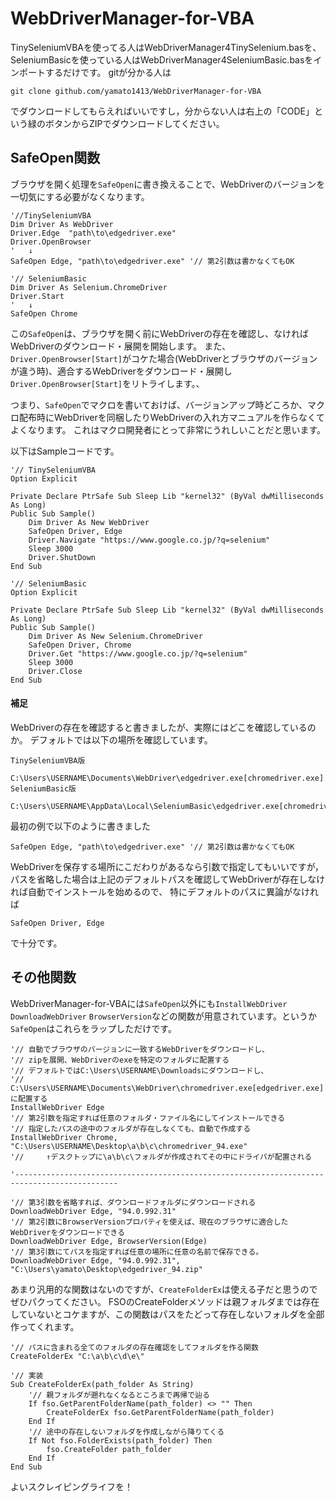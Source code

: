 # WebDriverManager-for-VBA

TinySeleniumVBAを使ってる人はWebDriverManager4TinySelenium.basを、
SeleniumBasicを使っている人はWebDriverManager4SeleniumBasic.basをインポートするだけです。
gitが分かる人は
```
git clone github.com/yamato1413/WebDriverManager-for-VBA
```
でダウンロードしてもらえればいいですし，分からない人は右上の「CODE」という緑のボタンからZIPでダウンロードしてください。

## SafeOpen関数
ブラウザを開く処理を```SafeOpen```に書き換えることで、WebDriverのバージョンを一切気にする必要がなくなります。

```VB
'//TinySeleniumVBA
Dim Driver As WebDriver
Driver.Edge  "path\to\edgedriver.exe"
Driver.OpenBrowser
'   ↓
SafeOpen Edge, "path\to\edgedriver.exe" '// 第2引数は書かなくてもOK
```
```VB
'// SeleniumBasic
Dim Driver As Selenium.ChromeDriver
Driver.Start 
'   ↓
SafeOpen Chrome
```

この```SafeOpen```は、ブラウザを開く前にWebDriverの存在を確認し、なければWebDriverのダウンロード・展開を開始します。
また、```Driver.OpenBrowser[Start]```がコケた場合(WebDriverとブラウザのバージョンが違う時)、適合するWebDriverをダウンロード・展開し```Driver.OpenBrowser[Start]```をリトライします。、

つまり、```SafeOpen```でマクロを書いておけば、バージョンアップ時どころか、マクロ配布時にWebDriverを同梱したりWebDriverの入れ方マニュアルを作らなくてよくなります。
これはマクロ開発者にとって非常にうれしいことだと思います。

以下はSampleコードです。

```VB
'// TinySeleniumVBA
Option Explicit

Private Declare PtrSafe Sub Sleep Lib "kernel32" (ByVal dwMilliseconds As Long)
Public Sub Sample()
    Dim Driver As New WebDriver
    SafeOpen Driver, Edge
    Driver.Navigate "https://www.google.co.jp/?q=selenium"
    Sleep 3000
    Driver.ShutDown
End Sub
```
```VB
'// SeleniumBasic
Option Explicit

Private Declare PtrSafe Sub Sleep Lib "kernel32" (ByVal dwMilliseconds As Long)
Public Sub Sample()
    Dim Driver As New Selenium.ChromeDriver
    SafeOpen Driver, Chrome
    Driver.Get "https://www.google.co.jp/?q=selenium"
    Sleep 3000
    Driver.Close
End Sub
```

#### 補足
WebDriverの存在を確認すると書きましたが、実際にはどこを確認しているのか。
デフォルトでは以下の場所を確認しています。

```
TinySeleniumVBA版
    C:\Users\USERNAME\Documents\WebDriver\edgedriver.exe[chromedriver.exe]
SeleniumBasic版
    C:\Users\USERNAME\AppData\Local\SeleniumBasic\edgedriver.exe[chromedriver.exe]
```

最初の例で以下のように書きました

```VB
SafeOpen Edge, "path\to\edgedriver.exe" '// 第2引数は書かなくてもOK
```

WebDriverを保存する場所にこだわりがあるなら引数で指定してもいいですが，
パスを省略した場合は上記のデフォルトパスを確認してWebDriverが存在しなければ自動でインストールを始めるので、
特にデフォルトのパスに異論がなければ

```VB
SafeOpen Driver, Edge
```

で十分です。

## その他関数
WebDriverManager-for-VBAには```SafeOpen```以外にも```InstallWebDriver``` ```DownloadWebDriver``` 
 ```BrowserVersion```などの関数が用意されています。というか```SafeOpen```はこれらをラップしただけです。

```VB
'// 自動でブラウザのバージョンに一致するWebDriverをダウンロードし、
'// zipを展開、WebDriverのexeを特定のフォルダに配置する
'// デフォルトではC:\Users\USERNAME\Downloadsにダウンロードし、
'// C:\Users\USERNAME\Documents\WebDriver\chromedriver.exe[edgedriver.exe]に配置する
InstallWebDriver Edge
'// 第2引数を指定すれば任意のフォルダ・ファイル名にしてインストールできる
'// 指定したパスの途中のフォルダが存在しなくても、自動で作成する
InstallWebDriver Chrome, "C:\Users\USERNAME\Desktop\a\b\c\chromedriver_94.exe"
'//     ↑デスクトップに\a\b\c\フォルダが作成されてその中にドライバが配置される

'---------------------------------------------------------------------------------------------

'// 第3引数を省略すれば、ダウンロードフォルダにダウンロードされる
DownloadWebDriver Edge, "94.0.992.31"
'// 第2引数にBrowserVersionプロパティを使えば、現在のブラウザに適合したWebDriverをダウンロードできる
DownloadWebDriver Edge, BrowserVersion(Edge)
'// 第3引数にてパスを指定すれば任意の場所に任意の名前で保存できる。
DownloadWebDriver Edge, "94.0.992.31", "C:\Users\yamato\Desktop\edgedriver_94.zip"
```

あまり汎用的な関数はないのですが、```CreateFolderEx```は使える子だと思うのでぜひパクってください。
FSOのCreateFolderメソッドは親フォルダまでは存在していないとコケますが、この関数はパスをたどって存在しないフォルダを全部作ってくれます。

```VB
'// パスに含まれる全てのフォルダの存在確認をしてフォルダを作る関数
CreateFolderEx "C:\a\b\c\d\e\"

'// 実装
Sub CreateFolderEx(path_folder As String)
    '// 親フォルダが遡れなくなるところまで再帰で辿る
    If fso.GetParentFolderName(path_folder) <> "" Then
        CreateFolderEx fso.GetParentFolderName(path_folder)
    End If
    '// 途中の存在しないフォルダを作成しながら降りてくる
    If Not fso.FolderExists(path_folder) Then
        fso.CreateFolder path_folder
    End If
End Sub
```

よいスクレイピングライフを！
